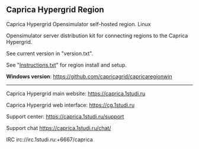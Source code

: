 
## Caprica Hypergrid Region

Caprica Hypergrid Opensimulator self-hosted region. Linux

Opensimulator server distribution kit for connecting regions to the Caprica Hypergrid.

See current version in "version.txt".

See "[Instructions.txt](https://github.com/capricagrid/capricaregion/blob/master/Instructions.txt "Instructions.txt")" for region install and setup.

**Windows version**: https://github.com/capricagrid/capricaregionwin


------------


Caprica Hypergrid main website: https://caprica.1studi.ru

Caprica Hypergrid web interface: https://cg.1studi.ru

Support center: https://caprica.1studi.ru/support

Support chat https://caprica.1studi.ru/chat/

IRC irc://irc.1studi.ru:+6667/caprica

